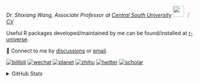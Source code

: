 
<p><em>Dr. Shixiang Wang, Associate Professor at <a href="https://en.csu.edu.cn/">Central South University</a> <img src="https://media.giphy.com/media/WUlplcMpOCEmTGBtBW/giphy.gif" width="30">  ｜ <a href="https://shixiangwang.github.io/cv-shixiang/">CV</a>
</em></p>

Useful R packages developed/maintained by me can be found/installed at [r-universe](https://shixiangwang.r-universe.dev/).

💬 Connect to me by
[discussions](https://github.com/ShixiangWang/self-study/discussions) or [email](mailto:shixiang1994wang@gmail.com). 

[![bilibili](https://img.shields.io/badge/王诗翔-B站-yellow)](https://space.bilibili.com/11553374) [![wechat](https://img.shields.io/badge/王诗翔-微信公众号-important)](https://shixiangwang.github.io/home/logo/qrcode.jpg) [![planet](https://img.shields.io/badge/王诗翔-知识星球-blueviolet)](https://t.zsxq.com/rBqbIei)  [![zhihu](https://img.shields.io/badge/王诗翔-知乎-blue)](https://www.zhihu.com/people/shixiangwang) [![twitter](https://img.shields.io/badge/WangShxiang-twitter-ff69b4)](https://twitter.com/WangShxiang) [![scholar](https://img.shields.io/badge/ShixiangWang-Scholar-00ffff)](https://scholar.google.com/citations?user=FvNp0NkAAAAJ) 

<details>
 
<summary>GitHub Stats</summary>


<!--START_SECTION:waka-->
**🐱 My GitHub Data** 

> 📦 5.0 MB Used in GitHub's Storage 
 > 
> 🚫 Not Opted to Hire
 > 
> 📜 96 Public Repositories 
 > 
> 🔑 30 Private Repositories 
 > 
**I'm an Early 🐤** 

```text
🌞 Morning                2254 commits        ████░░░░░░░░░░░░░░░░░░░░░   16.77 % 
🌆 Daytime                5731 commits        ███████████░░░░░░░░░░░░░░   42.65 % 
🌃 Evening                4548 commits        ████████░░░░░░░░░░░░░░░░░   33.85 % 
🌙 Night                  904 commits         ██░░░░░░░░░░░░░░░░░░░░░░░   06.73 % 
```
📅 **I'm Most Productive on Tuesday** 

```text
Monday                   2132 commits        ████░░░░░░░░░░░░░░░░░░░░░   15.87 % 
Tuesday                  2480 commits        █████░░░░░░░░░░░░░░░░░░░░   18.46 % 
Wednesday                2242 commits        ████░░░░░░░░░░░░░░░░░░░░░   16.69 % 
Thursday                 2130 commits        ████░░░░░░░░░░░░░░░░░░░░░   15.85 % 
Friday                   2061 commits        ████░░░░░░░░░░░░░░░░░░░░░   15.34 % 
Saturday                 1021 commits        ██░░░░░░░░░░░░░░░░░░░░░░░   07.60 % 
Sunday                   1371 commits        ███░░░░░░░░░░░░░░░░░░░░░░   10.20 % 
```


**I Mostly Code in R** 

```text
R                        84 repos            ██████████████░░░░░░░░░░░   54.19 % 
Shell                    9 repos             █░░░░░░░░░░░░░░░░░░░░░░░░   05.81 % 
JavaScript               7 repos             █░░░░░░░░░░░░░░░░░░░░░░░░   04.52 % 
Jupyter Notebook         5 repos             █░░░░░░░░░░░░░░░░░░░░░░░░   03.23 % 
Rust                     2 repos             ░░░░░░░░░░░░░░░░░░░░░░░░░   01.29 % 
```




 Last Updated on 23/09/2024 18:50:11 UTC
<!--END_SECTION:waka-->

> These Readme stats are generated using github action [awesome-readme-stats](https://github.com/anmol098/waka-readme-stats)

-----

**NOTE: Top languages does not indicate my skill level or anything like that. It is just a metric of which languages have been hosted by me on GitHub based on the usage across repositories.**

</details>
